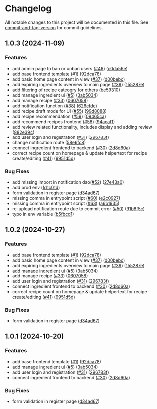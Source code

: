 # Changelog

All notable changes to this project will be documented in this file. See [commit-and-tag-version](https://github.com/absolute-version/commit-and-tag-version) for commit guidelines.

## 1.0.3 (2024-11-09)


### Features

* add admin page to ban or unban users ([#46](https://github.com/dmss-group3-practice-module/frontend/issues/46)) ([c0da56e](https://github.com/dmss-group3-practice-module/frontend/commit/c0da56e1c5c354a74b66b1588c06c6e2cae229e7))
* add base frontend template ([#1](https://github.com/dmss-group3-practice-module/frontend/issues/1)) ([92dca78](https://github.com/dmss-group3-practice-module/frontend/commit/92dca78af28317d5769ab49f02287ecd9566687b))
* add basic home page content in view ([#37](https://github.com/dmss-group3-practice-module/frontend/issues/37)) ([d00bebc](https://github.com/dmss-group3-practice-module/frontend/commit/d00bebc3d4a30bb754c8c7d0cdfb84f0807a0cb8))
* add expiring ingredients overview to main page ([#39](https://github.com/dmss-group3-practice-module/frontend/issues/39)) ([155287e](https://github.com/dmss-group3-practice-module/frontend/commit/155287e7aee91f3f7d7f2ce743cb1f1886c5c740))
* add filtering of recipe cateogry for others ([be59310](https://github.com/dmss-group3-practice-module/frontend/commit/be59310be57720c185f05c2b08edb6802058ad9c))
* add manage ingredient ui ([#5](https://github.com/dmss-group3-practice-module/frontend/issues/5)) ([3ab5034](https://github.com/dmss-group3-practice-module/frontend/commit/3ab5034372c0eb45c7273d6a1af6a849391ca81f))
* add manage recipe ([#33](https://github.com/dmss-group3-practice-module/frontend/issues/33)) ([0607058](https://github.com/dmss-group3-practice-module/frontend/commit/060705873ee7231501f59b7f47dc94c8c3b1232d))
* add notification function ([#38](https://github.com/dmss-group3-practice-module/frontend/issues/38)) ([626cfde](https://github.com/dmss-group3-practice-module/frontend/commit/626cfde56cc335e1d0b2d3e891c536cd05cf6f95))
* add recipe draft mode for UI ([#55](https://github.com/dmss-group3-practice-module/frontend/issues/55)) ([99d8088](https://github.com/dmss-group3-practice-module/frontend/commit/99d80888d9234c8c08f3e99365c716a605b06a24))
* add recipe recommendation ([#59](https://github.com/dmss-group3-practice-module/frontend/issues/59)) ([09465ca](https://github.com/dmss-group3-practice-module/frontend/commit/09465ca7d1ffbca5768141be9b5c38f835675fff))
* add recommend recipes frontend ([#58](https://github.com/dmss-group3-practice-module/frontend/issues/58)) ([94acaf1](https://github.com/dmss-group3-practice-module/frontend/commit/94acaf161fbf35ed9d18bad1fd9fb7785b8586a5))
* add review related functionality, includes display and adding review ([882e394](https://github.com/dmss-group3-practice-module/frontend/commit/882e3942140d8e27b317d1e3cef1afff25f7f917))
* add user login and registration ([#31](https://github.com/dmss-group3-practice-module/frontend/issues/31)) ([296783f](https://github.com/dmss-group3-practice-module/frontend/commit/296783f661476aac36e81721ca95f94bb029b5a3))
* change notification route ([58e6fc8](https://github.com/dmss-group3-practice-module/frontend/commit/58e6fc848371ebdc50aa40044728081da3ac680b))
* connect ingredient frontend to backend ([#30](https://github.com/dmss-group3-practice-module/frontend/issues/30)) ([2d8d60a](https://github.com/dmss-group3-practice-module/frontend/commit/2d8d60aa8761663a6975d04832c0494abcfe3c9e))
* correct recipe count on homepage & update helpertext for recipe create/editing ([#41](https://github.com/dmss-group3-practice-module/frontend/issues/41)) ([9951d5d](https://github.com/dmss-group3-practice-module/frontend/commit/9951d5d16f35c2cdfedcb291d82ccc20c1f5ef66))


### Bug Fixes

* add missing import in notification dao([#52](https://github.com/dmss-group3-practice-module/frontend/issues/52)) ([27e43a0](https://github.com/dmss-group3-practice-module/frontend/commit/27e43a0ba1e9b22a591c18f7f39f11f4daa37cd6))
* add prod env ([fd1c01d](https://github.com/dmss-group3-practice-module/frontend/commit/fd1c01d1eae1665a74f955adec6089297495ae6f))
* form validation in register page ([d34ad67](https://github.com/dmss-group3-practice-module/frontend/commit/d34ad678309281bfe65ad22dedb0b9653438097f))
* missing comma in entrypoint script ([#60](https://github.com/dmss-group3-practice-module/frontend/issues/60)) ([e2c0927](https://github.com/dmss-group3-practice-module/frontend/commit/e2c09274198e128265f0f0f94f6fbc5c6ae9f9bf))
* missing comma in entrypoint script ([#63](https://github.com/dmss-group3-practice-module/frontend/issues/63)) ([a6b1935](https://github.com/dmss-group3-practice-module/frontend/commit/a6b1935d6c738a2b620fe5ed8171caf3cf5c4dfa))
* re-upload notification route due to commit error ([#50](https://github.com/dmss-group3-practice-module/frontend/issues/50)) ([91b8f5c](https://github.com/dmss-group3-practice-module/frontend/commit/91b8f5cafe729f3ae605fa0b1ffc47ca072a0b05))
* typo in env variable ([b5fbcd1](https://github.com/dmss-group3-practice-module/frontend/commit/b5fbcd187875b1a4a5676774c66ca495567c3f89))

## 1.0.2 (2024-10-27)


### Features

* add base frontend template ([#1](https://github.com/dmss-group3-practice-module/frontend/issues/1)) ([92dca78](https://github.com/dmss-group3-practice-module/frontend/commit/92dca78af28317d5769ab49f02287ecd9566687b))
* add basic home page content in view ([#37](https://github.com/dmss-group3-practice-module/frontend/issues/37)) ([d00bebc](https://github.com/dmss-group3-practice-module/frontend/commit/d00bebc3d4a30bb754c8c7d0cdfb84f0807a0cb8))
* add expiring ingredients overview to main page ([#39](https://github.com/dmss-group3-practice-module/frontend/issues/39)) ([155287e](https://github.com/dmss-group3-practice-module/frontend/commit/155287e7aee91f3f7d7f2ce743cb1f1886c5c740))
* add manage ingredient ui ([#5](https://github.com/dmss-group3-practice-module/frontend/issues/5)) ([3ab5034](https://github.com/dmss-group3-practice-module/frontend/commit/3ab5034372c0eb45c7273d6a1af6a849391ca81f))
* add manage recipe ([#33](https://github.com/dmss-group3-practice-module/frontend/issues/33)) ([0607058](https://github.com/dmss-group3-practice-module/frontend/commit/060705873ee7231501f59b7f47dc94c8c3b1232d))
* add user login and registration ([#31](https://github.com/dmss-group3-practice-module/frontend/issues/31)) ([296783f](https://github.com/dmss-group3-practice-module/frontend/commit/296783f661476aac36e81721ca95f94bb029b5a3))
* connect ingredient frontend to backend ([#30](https://github.com/dmss-group3-practice-module/frontend/issues/30)) ([2d8d60a](https://github.com/dmss-group3-practice-module/frontend/commit/2d8d60aa8761663a6975d04832c0494abcfe3c9e))
* correct recipe count on homepage & update helpertext for recipe create/editing ([#41](https://github.com/dmss-group3-practice-module/frontend/issues/41)) ([9951d5d](https://github.com/dmss-group3-practice-module/frontend/commit/9951d5d16f35c2cdfedcb291d82ccc20c1f5ef66))


### Bug Fixes

* form validation in register page ([d34ad67](https://github.com/dmss-group3-practice-module/frontend/commit/d34ad678309281bfe65ad22dedb0b9653438097f))

## 1.0.1 (2024-10-20)


### Features

* add base frontend template ([#1](https://github.com/dmss-group3-practice-module/frontend/issues/1)) ([92dca78](https://github.com/dmss-group3-practice-module/frontend/commit/92dca78af28317d5769ab49f02287ecd9566687b))
* add manage ingredient ui ([#5](https://github.com/dmss-group3-practice-module/frontend/issues/5)) ([3ab5034](https://github.com/dmss-group3-practice-module/frontend/commit/3ab5034372c0eb45c7273d6a1af6a849391ca81f))
* add user login and registration ([#31](https://github.com/dmss-group3-practice-module/frontend/issues/31)) ([296783f](https://github.com/dmss-group3-practice-module/frontend/commit/296783f661476aac36e81721ca95f94bb029b5a3))
* connect ingredient frontend to backend ([#30](https://github.com/dmss-group3-practice-module/frontend/issues/30)) ([2d8d60a](https://github.com/dmss-group3-practice-module/frontend/commit/2d8d60aa8761663a6975d04832c0494abcfe3c9e))


### Bug Fixes

* form validation in register page ([d34ad67](https://github.com/dmss-group3-practice-module/frontend/commit/d34ad678309281bfe65ad22dedb0b9653438097f))
